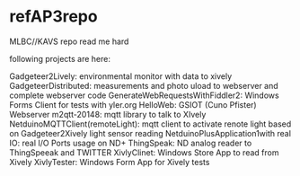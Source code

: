 refAP3repo
==========

MLBC//KAVS repo
read me hard

following projects are here: 

Gadgeteer2Lively: environmental monitor with data to xively
GadgeteerDistributed: measurements and photo uload to webserver and complete webserver code
GenerateWebRequestsWithFiddler2: Windows Forms Client for tests with yler.org
HelloWeb: GSIOT (Cuno Pfister) Webserver 
m2qtt-20148: mqtt library to talk to XIvely
NetduinoMQTTClient(remoteLight): mqtt client to activate renote light based on Gadgeteer2Xively light sensor reading 
NetduinoPlusApplication1with real IO: real I/O Ports usage on ND+
ThingSpeak: ND analog reader to ThingSpeeak and TWITTER
XivlyClinet: Windows Store App to read from Xively
XivlyTester: Windows Form App for Xively tests


